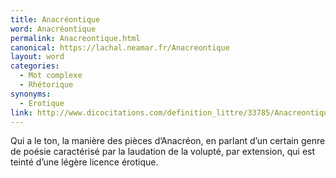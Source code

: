 ```yaml
---
title: Anacréontique
word: Anacréontique
permalink: Anacreontique.html
canonical: https://lachal.neamar.fr/Anacreontique
layout: word
categories:
  - Mot complexe
  - Rhétorique
synonyms:
  - Erotique
link: http://www.dicocitations.com/definition_littre/33785/Anacreontique.php
---
```


Qui a le ton, la manière des pièces d’Anacréon, en parlant d’un certain genre de poésie caractérisé par la laudation de la volupté, par extension, qui est teinté d’une légère licence érotique.

